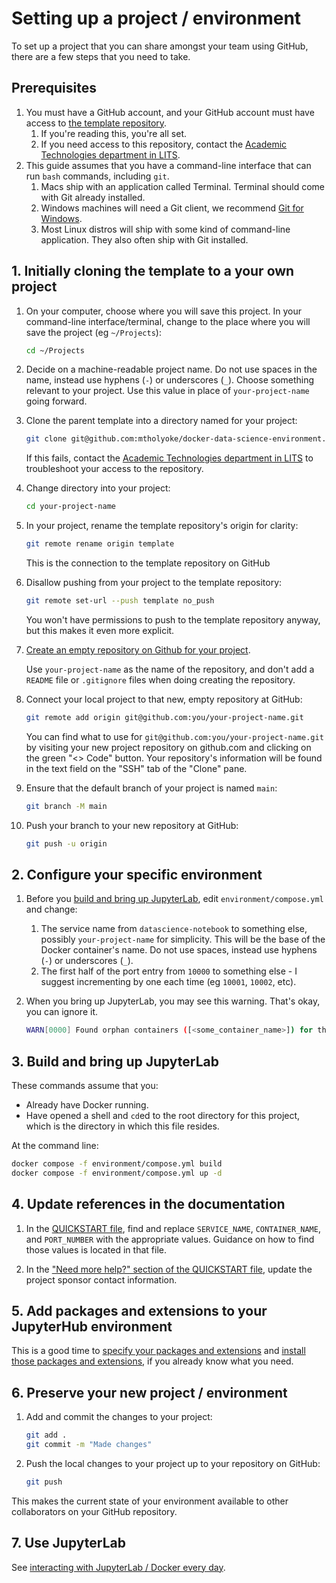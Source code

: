 # Setting up a project / environment

To set up a project that you can share amongst your team using GitHub, there are a few steps that you need to take.



## Prerequisites

1. You must have a GitHub account, and your GitHub account must have access to [the template repository](https://github.com/mtholyoke/docker-data-science-environment/). 
    1. If you're reading this, you're all set.
    1. If you need access to this repository, contact the [Academic Technologies department in LITS](https://lits.mtholyoke.edu/about-lits/departments/technology-infrastructure-systems-support/academic-technologies).
1. This guide assumes that you have a command-line interface that can run `bash` commands, including `git`. 
    1. Macs ship with an application called Terminal. Terminal should come with Git already installed.
    1. Windows machines will need a Git client, we recommend [Git for Windows](https://gitforwindows.org/).
    1. Most Linux distros will ship with some kind of command-line application. They also often ship with Git installed.



## 1. Initially cloning the template to a your own project

1. On your computer, choose where you will save this project. In your command-line interface/terminal, change to the place where you will save the project (eg `~/Projects`):
    ```bash
    cd ~/Projects
    ```

1. Decide on a machine-readable project name. Do not use spaces in the name, instead use hyphens (`-`) or underscores (`_`). Choose something relevant to your project. Use this value in place of `your-project-name` going forward.

1. Clone the parent template into a directory named for your project:
    ```bash
    git clone git@github.com:mtholyoke/docker-data-science-environment.git your-project-name
    ```

    If this fails, contact the [Academic Technologies department in LITS](https://lits.mtholyoke.edu/about-lits/departments/technology-infrastructure-systems-support/academic-technologies) to troubleshoot your access to the repository.

1. Change directory into your project:
    ```bash
    cd your-project-name
    ```

1. In your project, rename the template repository's origin for clarity:
    ```bash
    git remote rename origin template
    ```

    This is the connection to the template repository on GitHub

1. Disallow pushing from your project to the template repository:
    ```bash
    git remote set-url --push template no_push
    ```

    You won't have permissions to push to the template repository anyway, but this makes it even more explicit.

1. [Create an empty repository on Github for your project](https://github.com/new). 

    Use `your-project-name` as the name of the repository, and don't add a `README` file or `.gitignore` files when doing creating the repository. 

1. Connect your local project to that new, empty repository at GitHub:
    ```bash
    git remote add origin git@github.com:you/your-project-name.git
    ```
    You can find what to use for `git@github.com:you/your-project-name.git` by visiting your new project repository on github.com and clicking on the green "<> Code" button. Your repository's information will be found in the text field on the "SSH" tab of the "Clone" pane.

1. Ensure that the default branch of your project is named `main`:
    ```bash
    git branch -M main
    ```
  
1. Push your branch to your new repository at GitHub:
    ```bash
    git push -u origin
    ```



## 2. Configure your specific environment

1. Before you [build and bring up JupyterLab](#3-build-and-bring-up-jupyterlab), edit `environment/compose.yml` and change:
    1. The service name from `datascience-notebook` to something else, possibly `your-project-name` for simplicity. This will be the base of the Docker container's name. Do not use spaces, instead use hyphens (`-`) or underscores (`_`).
    1. The first half of the port entry from `10000` to something else - I suggest incrementing by one each time (eg `10001`, `10002`, etc).

1. When you bring up JupyterLab, you may see this warning. That's okay, you can ignore it.
    ```bash
    WARN[0000] Found orphan containers ([<some_container_name>]) for this project. If you removed or renamed this service in your compose file, you can run this command with the --remove-orphans flag to clean it up. 
    ```



## 3. Build and bring up JupyterLab 

These commands assume that you:
- Already have Docker running.
- Have opened a shell and `cd`ed to the root directory for this project, which is the directory in which this file resides.


At the command line:
```bash
docker compose -f environment/compose.yml build
docker compose -f environment/compose.yml up -d
```



## 4. Update references in the documentation

1. In the [QUICKSTART file](QUICKSTART.md), find and replace `SERVICE_NAME`, `CONTAINER_NAME`, and `PORT_NUMBER` with the appropriate values. Guidance on how to find those values is located in that file.

1. In the ["Need more help?" section of the QUICKSTART file](QUICKSTART.md#need-more-help), update the project sponsor contact information.



## 5. Add packages and extensions to your JupyterHub environment

This is a good time to [specify your packages and extensions](QUICKSTART.md#add-packages-and-extensions) and [install those packages and extensions](QUICKSTART.md#install-packages-and-extensions), if you already know what you need.



## 6. Preserve your new project / environment

1. Add and commit the changes to your project:
    ```bash
    git add .
    git commit -m "Made changes"
    ```

1. Push the local changes to your project up to your repository on GitHub:
    ```bash
    git push
    ```

This makes the current state of your environment available to other collaborators on your GitHub repository.



## 7. Use JupyterLab

See [interacting with JupyterLab / Docker every day](QUICKSTART.md#interacting-with-jupyterlab--docker-every-day).
